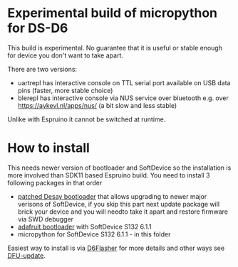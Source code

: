 # Experimental build of micropython for DS-D6

This build is experimental. No guarantee that it is useful or stable enough for device you don't want to take apart.

There are two versions:
- uartrepl has interactive console on TTL serial port available on USB data pins (faster, more stable choice)
- blerepl has interactive console via NUS service over bluetooth e.g. over https://aykevl.nl/apps/nus/ (a bit slow and less stable)

Unlike with Espruino it cannot be switched at runtime.

# How to install

This needs newer version of bootloader and SoftDevice so the installation is more involved than SDK11 based Espruino build.
You need to install 3 following packages in that order

- [patched Desay bootloader](https://github.com/fanoush/ds-d6/blob/master/fwdump/DS-D6-desay-bootloader-fix.zip) that allows upgrading to newer major verisons of SoftDevice, if you skip this part next update package will brick your device and you will needto take it apart and restore firmware via SWD debugger
- [adafruit bootloader](https://github.com/fanoush/ds-d6/blob/master/micropython/DS-D6-adafruit-bootloader-sd132v611.zip) with SoftDevice S132 6.1.1
- micropython for SoftDevice S132 6.1.1 - in this folder

Easiest way to install is via [D6Flasher](https://play.google.com/store/apps/details?id=com.atcnetz.ble.readwrite) for more details and other ways see [DFU-update](https://github.com/fanoush/ds-d6/wiki/DFU-update).
